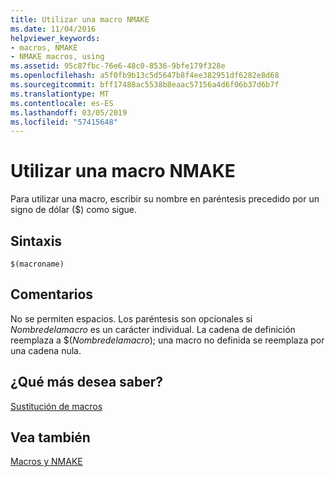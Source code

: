 ```yaml
---
title: Utilizar una macro NMAKE
ms.date: 11/04/2016
helpviewer_keywords:
- macros, NMAKE
- NMAKE macros, using
ms.assetid: 95c87fbc-76e6-48c0-8536-9bfe179f328e
ms.openlocfilehash: a5f0fb9b13c5d5647b8f4ee382951df6282e8d68
ms.sourcegitcommit: bff17488ac5538b8eaac57156a4d6f06b37d6b7f
ms.translationtype: MT
ms.contentlocale: es-ES
ms.lasthandoff: 03/05/2019
ms.locfileid: "57415648"
---
```

# <a name="using-an-nmake-macro"></a>Utilizar una macro NMAKE

Para utilizar una macro, escribir su nombre en paréntesis precedido por un signo de dólar ($) como sigue.

## <a name="syntax"></a>Sintaxis

```
$(macroname)
```

## <a name="remarks"></a>Comentarios

No se permiten espacios. Los paréntesis son opcionales si *Nombredelamacro* es un carácter individual. La cadena de definición reemplaza a $(*Nombredelamacro*); una macro no definida se reemplaza por una cadena nula.

## <a name="what-do-you-want-to-know-more-about"></a>¿Qué más desea saber?

[Sustitución de macros](../build/macro-substitution.md)

## <a name="see-also"></a>Vea también

[Macros y NMAKE](../build/macros-and-nmake.md)
